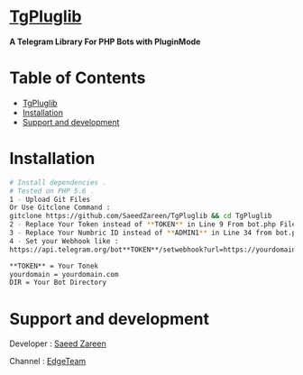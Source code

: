 # [TgPluglib](https://telegram.me/TgPluglib_Bot)

**A Telegram Library For PHP Bots with PluginMode**

# Table of Contents

- [TgPluglib](#TgPluglib)
- [Installation](#installation)
- [Support and development](#support-and-development)


# Installation

```sh
# Install dependencies .
# Tested on PHP 5.6 .
1 - Upload Git Files 
Or Use Gitclone Command :
gitclone https://github.com/SaeedZareen/TgPluglib && cd TgPluglib
2 - Replace Your Token instead of **TOKEN** in Line 9 From bot.php File
3 - Replace Your Numbric ID instead of **ADMIN1** in Line 34 from bot.php File
4 - Set your Webhook like :
https://api.telegram.org/bot**TOKEN**/setwebhook?url=https://yourdomain/DIR/bot.php

**TOKEN** = Your Tonek
yourdomain = yourdomain.com
DIR = Your Bot Directory
```

# Support and development

Developer : 
[Saeed Zareen](https://t.me/EMlNEM)

Channel : 
[EdgeTeam](https://t.me/Edgeteam)
